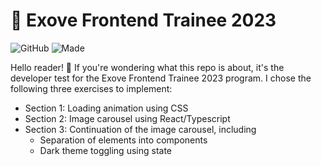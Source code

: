 # 🚀 Exove Frontend Trainee 2023
![GitHub](https://img.shields.io/github/license/Alzuu/exove2023?style=for-the-badge)
![Made](https://img.shields.io/badge/this-Made%20with%20%F0%9F%92%99%20by%20Allan%20Li-yellow?style=for-the-badge)

Hello reader! 👋 If you're wondering what this repo is about, it's the developer test for the Exove Frontend Trainee 2023 program. I chose the following three exercises to implement:
  - Section 1: Loading animation using CSS
  - Section 2: Image carousel using React/Typescript
  - Section 3: Continuation of the image carousel, including
    - Separation of elements into components
    - Dark theme toggling using state
